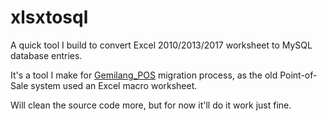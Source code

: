 # xlsxtosql

A quick tool I build to convert Excel 2010/2013/2017 worksheet to MySQL database entries.

It's a tool I make for [Gemilang_POS](https://github.com/Chromadream/Gemilang_POS) migration process, as the old Point-of-Sale system used an Excel macro worksheet.

Will clean the source code more, but for now it'll do it work just fine.
